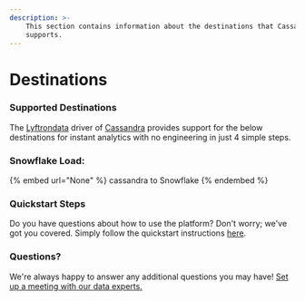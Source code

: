 ```yaml
---
description: >-
    This section contains information about the destinations that Cassandra
    supports.
---
```


# Destinations

### Supported Destinations

The [Lyftrondata](https://www.lyftrondata.com/) driver of [Cassandra](None) provides support for the below destinations for instant analytics with no engineering in just 4 simple steps.

### Snowflake Load:

{% embed url="None" %}
cassandra to Snowflake
{% endembed %}

### Quickstart Steps

Do you have questions about how to use the platform? Don't worry; we've got you covered. Simply follow the quickstart instructions [here](README.md).

### Questions? <a href="#questions" id="questions"></a>

We're always happy to answer any additional questions you may have! [Set up a meeting with our data experts.](https://www.lyftrondata.com/book-a-meeting/)
